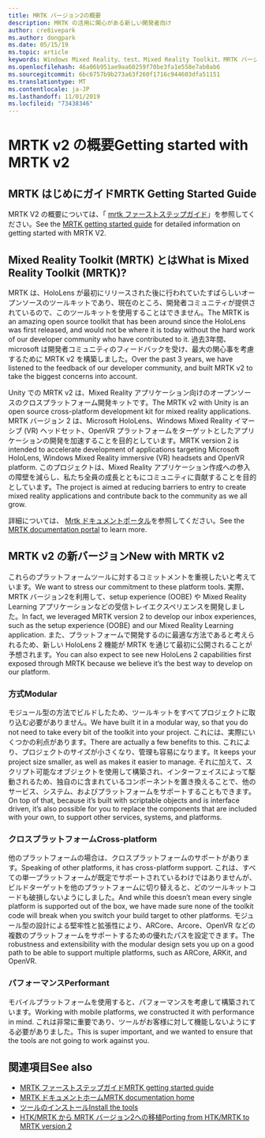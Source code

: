 ```yaml
---
title: MRTK バージョン2の概要
description: MRTK の活用に関心がある新しい開発者向け
author: cre8ivepark
ms.author: dongpark
ms.date: 05/15/19
ms.topic: article
keywords: Windows Mixed Reality、test、Mixed Reality Toolkit、MRTK バージョン2、MRTK、tools、SDK、HoloLens、HoloLens 2
ms.openlocfilehash: 46a06b951ae9aa60259f70be3fa1e558e7ab8ab6
ms.sourcegitcommit: 6bc6757b9b273a63f260f1716c944603dfa51151
ms.translationtype: MT
ms.contentlocale: ja-JP
ms.lasthandoff: 11/01/2019
ms.locfileid: "73438346"
---
```

# <a name="getting-started-with-mrtk-v2"></a><span data-ttu-id="9a950-104">MRTK v2 の概要</span><span class="sxs-lookup"><span data-stu-id="9a950-104">Getting started with MRTK v2</span></span>

## <a name="mrtk-getting-started-guide"></a><span data-ttu-id="9a950-105">MRTK はじめにガイド</span><span class="sxs-lookup"><span data-stu-id="9a950-105">MRTK Getting Started Guide</span></span>
<span data-ttu-id="9a950-106">MRTK V2 の概要については、「 [mrtk ファーストステップガイド](https://microsoft.github.io/MixedRealityToolkit-Unity/Documentation/GettingStartedWithTheMRTK.html)」を参照してください。</span><span class="sxs-lookup"><span data-stu-id="9a950-106">See the [MRTK getting started guide](https://microsoft.github.io/MixedRealityToolkit-Unity/Documentation/GettingStartedWithTheMRTK.html) for detailed information on getting started with MRTK V2.</span></span>

## <a name="what-is-mixed-reality-toolkit-mrtk"></a><span data-ttu-id="9a950-107">Mixed Reality Toolkit (MRTK) とは</span><span class="sxs-lookup"><span data-stu-id="9a950-107">What is Mixed Reality Toolkit (MRTK)?</span></span>
<span data-ttu-id="9a950-108">MRTK は、HoloLens が最初にリリースされた後に行われていたすばらしいオープンソースのツールキットであり、現在のところ、開発者コミュニティが提供されているので、このツールキットを使用することはできません。</span><span class="sxs-lookup"><span data-stu-id="9a950-108">The MRTK is an amazing open source toolkit that has been around since the HoloLens was first released, and would not be where it is today without the hard work of our developer community who have contributed to it.</span></span> <span data-ttu-id="9a950-109">過去3年間、microsoft は開発者コミュニティのフィードバックを受け、最大の関心事を考慮するために MRTK v2 を構築しました。</span><span class="sxs-lookup"><span data-stu-id="9a950-109">Over the past 3 years, we have listened to the feedback of our developer community, and built MRTK v2 to take the biggest concerns into account.</span></span>  

<span data-ttu-id="9a950-110">Unity での MRTK v2 は、Mixed Reality アプリケーション向けのオープンソースのクロスプラットフォーム開発キットです。</span><span class="sxs-lookup"><span data-stu-id="9a950-110">The MRTK v2 with Unity is an open source cross-platform development kit for mixed reality applications.</span></span>  <span data-ttu-id="9a950-111">MRTK バージョン 2 は、Microsoft HoloLens、Windows Mixed Reality イマーシブ (VR) ヘッドセット、OpenVR プラットフォームをターゲットとしたアプリケーションの開発を加速することを目的としています。</span><span class="sxs-lookup"><span data-stu-id="9a950-111">MRTK version 2 is intended to accelerate development of applications targeting Microsoft HoloLens, Windows Mixed Reality immersive (VR) headsets and OpenVR platform.</span></span> <span data-ttu-id="9a950-112">このプロジェクトは、Mixed Reality アプリケーション作成への参入の障壁を減らし、私たち全員の成長とともにコミュニティに貢献することを目的としています。</span><span class="sxs-lookup"><span data-stu-id="9a950-112">The project is aimed at reducing barriers to entry to create mixed reality applications and contribute back to the community as we all grow.</span></span> 

<span data-ttu-id="9a950-113">詳細については、 [Mrtk ドキュメントポータル](https://microsoft.github.io/MixedRealityToolkit-Unity/README.html)を参照してください。</span><span class="sxs-lookup"><span data-stu-id="9a950-113">See the [MRTK documentation portal](https://microsoft.github.io/MixedRealityToolkit-Unity/README.html) to learn more.</span></span>

## <a name="new-with-mrtk-v2"></a><span data-ttu-id="9a950-114">MRTK v2 の新バージョン</span><span class="sxs-lookup"><span data-stu-id="9a950-114">New with MRTK v2</span></span>
<span data-ttu-id="9a950-115">これらのプラットフォームツールに対するコミットメントを重視したいと考えています。</span><span class="sxs-lookup"><span data-stu-id="9a950-115">We want to stress our commitment to these platform tools.</span></span>  <span data-ttu-id="9a950-116">実際、MRTK バージョン2を利用して、setup experience (OOBE) や Mixed Reality Learning アプリケーションなどの受信トレイエクスペリエンスを開発しました。</span><span class="sxs-lookup"><span data-stu-id="9a950-116">In fact, we leveraged MRTK version 2 to develop our inbox experiences, such as the setup experience (OOBE) and our Mixed Reality Learning application.</span></span>  <span data-ttu-id="9a950-117">また、プラットフォームで開発するのに最適な方法であると考えられるため、新しい HoloLens 2 機能が MRTK を通じて最初に公開されることが予想されます。</span><span class="sxs-lookup"><span data-stu-id="9a950-117">You can also expect to see new HoloLens 2 capabilities first exposed through MRTK because we believe it’s the best way to develop on our platform.</span></span> 

### <a name="modular"></a><span data-ttu-id="9a950-118">方式</span><span class="sxs-lookup"><span data-stu-id="9a950-118">Modular</span></span>
<span data-ttu-id="9a950-119">モジュール型の方法でビルドしたため、ツールキットをすべてプロジェクトに取り込む必要がありません。</span><span class="sxs-lookup"><span data-stu-id="9a950-119">We have built it in a modular way, so that you do not need to take every bit of the toolkit into your project.</span></span>  <span data-ttu-id="9a950-120">これには、実際にいくつかの利点があります。</span><span class="sxs-lookup"><span data-stu-id="9a950-120">There are actually a few benefits to this.</span></span>  <span data-ttu-id="9a950-121">これにより、プロジェクトのサイズが小さくなり、管理も容易になります。</span><span class="sxs-lookup"><span data-stu-id="9a950-121">It keeps your project size smaller, as well as makes it easier to manage.</span></span>  <span data-ttu-id="9a950-122">それに加えて、スクリプト可能なオブジェクトを使用して構築され、インターフェイスによって駆動されるため、独自のに含まれているコンポーネントを置き換えることで、他のサービス、システム、およびプラットフォームをサポートすることもできます。</span><span class="sxs-lookup"><span data-stu-id="9a950-122">On top of that, because it’s built with scriptable objects and is interface driven, it’s also possible for you to replace the components that are included with your own, to support other services, systems, and platforms.</span></span>

### <a name="cross-platform"></a><span data-ttu-id="9a950-123">クロスプラットフォーム</span><span class="sxs-lookup"><span data-stu-id="9a950-123">Cross-platform</span></span>
<span data-ttu-id="9a950-124">他のプラットフォームの場合は、クロスプラットフォームのサポートがあります。</span><span class="sxs-lookup"><span data-stu-id="9a950-124">Speaking of other platforms, it has cross-platform support.</span></span>  <span data-ttu-id="9a950-125">これは、すべての単一プラットフォームが既定でサポートされているわけではありませんが、ビルドターゲットを他のプラットフォームに切り替えると、どのツールキットコードも破損しないようにしました。</span><span class="sxs-lookup"><span data-stu-id="9a950-125">And while this doesn’t mean every single platform is supported out of the box, we have made sure none of the toolkit code will break when you switch your build target to other platforms.</span></span>  <span data-ttu-id="9a950-126">モジュール型の設計による堅牢性と拡張性により、ARCore、Arcore、OpenVR などの複数のプラットフォームをサポートするための優れたパスを設定できます。</span><span class="sxs-lookup"><span data-stu-id="9a950-126">The robustness and extensibility with the modular design sets you up on a good path to be able to support multiple platforms, such as ARCore, ARKit, and OpenVR.</span></span>

### <a name="performant"></a><span data-ttu-id="9a950-127">パフォーマンス</span><span class="sxs-lookup"><span data-stu-id="9a950-127">Performant</span></span>
<span data-ttu-id="9a950-128">モバイルプラットフォームを使用すると、パフォーマンスを考慮して構築されています。</span><span class="sxs-lookup"><span data-stu-id="9a950-128">Working with mobile platforms, we constructed it with performance in mind.</span></span>  <span data-ttu-id="9a950-129">これは非常に重要であり、ツールがお客様に対して機能しないようにする必要がありました。</span><span class="sxs-lookup"><span data-stu-id="9a950-129">This is super important, and we wanted to ensure that the tools are not going to work against you.</span></span>

## <a name="see-also"></a><span data-ttu-id="9a950-130">関連項目</span><span class="sxs-lookup"><span data-stu-id="9a950-130">See also</span></span>
* [<span data-ttu-id="9a950-131">MRTK ファーストステップガイド</span><span class="sxs-lookup"><span data-stu-id="9a950-131">MRTK getting started guide</span></span>](https://microsoft.github.io/MixedRealityToolkit-Unity/Documentation/GettingStartedWithTheMRTK.html)
* [<span data-ttu-id="9a950-132">MRTK ドキュメントホーム</span><span class="sxs-lookup"><span data-stu-id="9a950-132">MRTK documentation home</span></span>](https://microsoft.github.io/MixedRealityToolkit-Unity/README.html)
* [<span data-ttu-id="9a950-133">ツールのインストール</span><span class="sxs-lookup"><span data-stu-id="9a950-133">Install the tools</span></span>](install-the-tools.md)
* [<span data-ttu-id="9a950-134">HTK/MRTK から MRTK バージョン2への移植</span><span class="sxs-lookup"><span data-stu-id="9a950-134">Porting from HTK/MRTK to MRTK version 2</span></span>](https://microsoft.github.io/MixedRealityToolkit-Unity/Documentation/HTKToMRTKPortingGuide.html)
